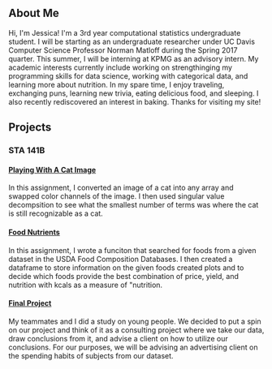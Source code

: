 ## About Me

Hi, I'm Jessica! I'm a 3rd year computational statistics undergraduate student. I will be starting as an undergraduate researcher under UC Davis Computer Science Professor Norman Matloff during the Spring 2017 quarter. This summer, I will be interning at KPMG as an advisory intern. My academic interests currently include working on strengthinging my programming skills for data science, working with categorical data, and learning more about nutrition. In my spare time, I enjoy traveling, exchanging puns, learning new trivia, eating delicious food, and sleeping. I also recently rediscovered an interest in baking. 
Thanks for visiting my site!


## Projects

### STA 141B

#### [Playing With A Cat Image](STA141B/Assignment2/)

In this assignment, I converted an image of a cat into any array and swapped color channels of the image. I then used singular value decompsition to see what the smallest number of terms was where the cat is still recognizable as a cat. 

#### [Food Nutrients](STA141B/Assignment4/)

In this assignment, I wrote a funciton that searched for foods from a given dataset in the USDA Food Composition Databases. I then created a dataframe to store information on the given foods created plots and to decide which foods provide the best combination of price, yield, and nutrition with kcals as a measure of "nutrition.

#### [Final Project](STA141B/FinalProject/)

My teammates and I did a study on young people. We decided to put a spin on our project and think of it as a consulting project where we take our data, draw conclusions from it, and advise a client on how to utilize our conclusions. For our purposes, we will be advising an advertising client on the spending habits of subjects from our dataset.

